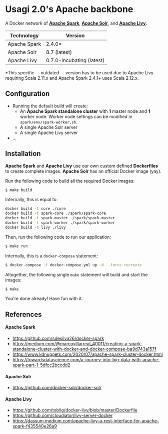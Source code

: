 # Usagi 2.0's Apache backbone

A Docker network of **[Apache Spark](https://spark.apache.org)**, **[Apache Solr](https://lucene.apache.org/solr/)**, and **[Apache Livy](https://livy.apache.org)**.

| Technology | Version |
| ------ | ------ |
| Apache Spark | 2.4.0* |
| Apache Solr | 8.7 (latest) |
| Apache Livy | 0.7.0-incubating (latest) |

*This specific -- outdated -- version has to be used due to Apache Livy requiring Scala 2.11.x and Apache Spark 2.4.1+ uses Scala 2.12.x.

## Configuration

- Running the default build will create:
    - An **Apache Spark standalone cluster** with **1** master node and **1** worker node. Worker node settings can be modified in `spark/env/spark-worker.sh`.
    - A single Apache Solr server
    - A single Apache Livy server
- ...

## Installation
**Apache Spark** and **Apache Livy** use our own custom defined **Dockerfiles** to create complete images. **Apache Solr** has an official Docker image (yay).

Run the following code to build all the required Docker images:
```sh
$ make build
```

Internally, this is equal to:
```sh
docker build -t core ./core
docker build -t spark-core ./spark/spark-core
docker build -t spark-master ./spark/spark-master
docker build -t spark-worker ./spark/spark-worker
docker build -t livy ./livy
```

Then, run the following code to run our application:
```sh
$ make run
```

Internally, this is a `docker-compose` statement:
```sh
$ docker-compose -f docker-compose.yml up -d --force-recreate
```

Altogether, the following single `make` statement will build and start the images:
```sh
$ make
```

You're done already! Have fun with it.

## References

#### Apache Spark
* https://github.com/sdesilva26/docker-spark
* https://medium.com/@marcovillarreal_40011/creating-a-spark-standalone-cluster-with-docker-and-docker-compose-ba9d743a157f
* https://www.kdnuggets.com/2020/07/apache-spark-cluster-docker.html
* https://towardsdatascience.com/a-journey-into-big-data-with-apache-spark-part-1-5dfcc2bccdd2
#### Apache Solr
* https://github.com/docker-solr/docker-solr
#### Apache Livy
* https://github.com/tobilg/docker-livy/blob/master/Dockerfile
* https://github.com/cloudiator/livy-server-docker
* https://dassum.medium.com/apache-livy-a-rest-interface-for-apache-spark-f435540e26a9
